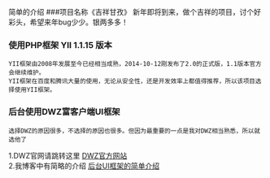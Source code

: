 
简单的介绍
###项目名称《吉祥甘孜》
	新年即将到来，做个吉祥的项目，讨个好彩头，希望来年bug少少。银两多多！

### 使用PHP框架 YII 1.1.15 版本
    YII框架由2008年发展至今已经相当成熟，2014-10-12刚发布了2.0的正式版，1.1版本官方会继续维护。
    YII框架在百度和腾讯大量的使用，无论从安全性，还是开发效率上都值得推荐，所以该项目选择使用YII框架。
    
### 后台使用DWZ富客户端UI框架
    选择DWZ的原因很多，不选择的原因也很多。但因为最重要的一点是我对DWZ相当熟悉，所以就选他了
1.DWZ官网请跳转这里 [DWZ官方网站](http://j-ui.com/)<br />
2.我博客中有简略的介绍 [后台UI框架的简单介绍](http://blog.it2048.cn/article_extjsrumen.html)<br />